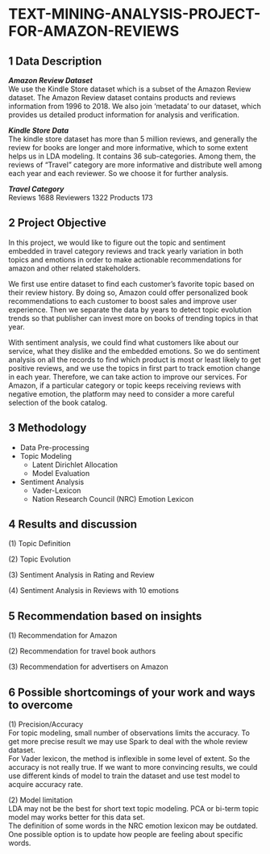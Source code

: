 # TEXT-MINING-ANALYSIS-PROJECT-FOR-AMAZON-REVIEWS

## 1 Data Description

*__Amazon Review Dataset__*  
We use the Kindle Store dataset which is a subset of the Amazon Review dataset. The Amazon Review dataset contains products and reviews information from 1996 to 2018. We also join ‘metadata’ to our dataset, which provides us detailed product information for analysis and verification.  

*__Kindle Store Data__*  
The kindle store dataset has more than 5 million reviews, and generally the review for books are longer and more informative, which to some extent helps us in LDA modeling. It contains 36 sub-categories. Among them, the reviews of “Travel” category are more informative and distribute well among each year and each reviewer. So we choose it for further analysis.  

*__Travel Category__*  
Reviews 1688 Reviewers 1322 Products 173

## 2 Project Objective

In this project, we would like to figure out the topic and sentiment embedded in travel category reviews and track yearly variation in both topics and emotions in order to make actionable recommendations for amazon and other related stakeholders.  

We first use entire dataset to find each customer’s favorite topic based on their review history. By doing so, Amazon could offer personalized book recommendations to each customer to boost sales and improve user experience. Then we separate the data by years to detect topic evolution trends so that publisher can invest more on books of trending topics in that year.  

With sentiment analysis, we could find what customers like about our service, what they dislike and the embedded emotions. So we do sentiment analysis on all the records to find which product is most or least likely to get positive reviews, and we use the topics in first part to track emotion change in each year. Therefore, we can take action to improve our services. For Amazon, if a particular category or topic keeps receiving reviews with negative emotion, the platform may need to consider a more careful selection of the book catalog.

## 3 Methodology

* Data Pre-processing  
* Topic Modeling
  * Latent Dirichlet Allocation
  * Model Evaluation
* Sentiment Analysis
  * Vader-Lexicon
  * Nation Research Council (NRC) Emotion Lexicon

## 4 Results and discussion

(1) Topic Definition

(2) Topic Evolution

(3) Sentiment Analysis in Rating and Review

(4) Sentiment Analysis in Reviews with 10 emotions

## 5 Recommendation based on insights

(1) Recommendation for Amazon

(2) Recommendation for travel book authors

(3) Recommendation for advertisers on Amazon

## 6 Possible shortcomings of your work and ways to overcome
(1) Precision/Accuracy  
For topic modeling, small number of observations limits the accuracy. To get more precise result we may use Spark to deal with the whole review dataset.  
For Vader lexicon, the method is inflexible in some level of extent. So the accuracy is not really true. If we want to more convincing results, we could use different kinds of model to train the dataset and use test model to acquire accuracy rate.


(2) Model limitation  
LDA may not be the best for short text topic modeling. PCA or bi-term topic model may works better for this data set.  
The definition of some words in the NRC emotion lexicon may be outdated. One possible option is to update how people are feeling about specific words.
